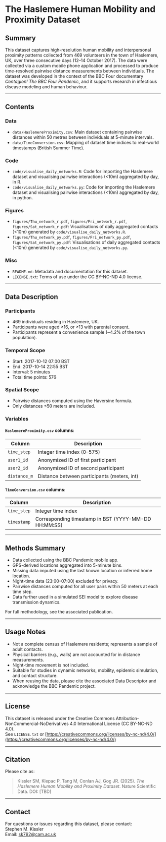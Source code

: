 # The Haslemere Human Mobility and Proximity Dataset

## Summary

This dataset captures high-resolution human mobility and interpersonal proximity patterns collected from 469 volunteers in the town of Haslemere, UK, over three consecutive days (12–14 October 2017). The data were collected via a custom mobile phone application and processed to produce time-resolved pairwise distance measurements between individuals. The dataset was developed in the context of the BBC Four documentary *Contagion! The BBC Four Pandemic*, and it supports research in infectious disease modeling and human behaviour.

---

## Contents
### Data
- `data/HaslemereProximity.csv`: Main dataset containing pairwise distances within 50 metres between individuals at 5-minute intervals.
- `data/TimeConversion.csv`: Mapping of dataset time indices to real-world timestamps (British Summer Time).

### Code
- `code/visualise_daily_networks.R`: Code for importing the Haslemere dataset and visualising pairwise interactions (<10m) aggregated by day, in R.
- `code/visualise_daily_networks.py`: Code for importing the Haslemere dataset and visualising pairwise interactions (<10m) aggregated by day, in python.

### Figures
- `figures/Thu_network_r.pdf`, `figures/Fri_network_r.pdf`, `figures/Sat_network_r.pdf`: Visualisations of daily aggregated contacts (<10m) generated by `code/visualise_daily_networks.R`.
- `figures/Thu_network_py.pdf`, `figures/Fri_network_py.pdf`, `figures/Sat_network_py.pdf`: Visualisations of daily aggregated contacts (<10m) generated by `code/visualise_daily_networks.py`.

### Misc
- `README.md`: Metadata and documentation for this dataset.
- `LICENSE.txt`: Terms of use under the CC BY-NC-ND 4.0 license.



---

## Data Description

### Participants
- 469 individuals residing in Haslemere, UK.
- Participants were aged ≥16, or ≥13 with parental consent.
- Participants represent a convenience sample (~4.2% of the town population).

### Temporal Scope
- Start: 2017-10-12 07:00 BST  
- End: 2017-10-14 22:55 BST  
- Interval: 5 minutes  
- Total time points: 576

### Spatial Scope
- Pairwise distances computed using the Haversine formula.
- Only distances ≤50 meters are included.

### Variables

#### `HaslemereProximity.csv` columns:
| Column        | Description                                    |
|---------------|------------------------------------------------|
| `time_step`   | Integer time index (0–575)                     |
| `user1_id`    | Anonymized ID of first participant             |
| `user2_id`    | Anonymized ID of second participant            |
| `distance_m`  | Distance between participants (meters, int)    |

#### `TimeConversion.csv` columns:
| Column        | Description                                    |
|---------------|------------------------------------------------|
| `time_step`   | Integer time index                             |
| `timestamp`   | Corresponding timestamp in BST (YYYY-MM-DD HH:MM:SS) |

---

## Methods Summary

- Data collected using the BBC Pandemic mobile app.
- GPS-derived locations aggregated into 5-minute bins.
- Missing data imputed using the last known location or inferred home location.
- Night-time data (23:00–07:00) excluded for privacy.
- Pairwise distances computed for all user pairs within 50 meters at each time step.
- Data further used in a simulated SEI model to explore disease transmission dynamics.

For full methodology, see the associated publication.

---

## Usage Notes

- Not a complete census of Haslemere residents; represents a sample of adult contacts.
- Physical barriers (e.g., walls) are not accounted for in distance measurements.
- Night-time movement is not included.
- Suitable for studies in dynamic networks, mobility, epidemic simulation, and contact structure.
- When reusing the data, please cite the associated Data Descriptor and acknowledge the BBC Pandemic project.

---

## License

This dataset is released under the Creative Commons Attribution-NonCommercial-NoDerivatives 4.0 International License (CC BY-NC-ND 4.0).  
See `LICENSE.txt` or [https://creativecommons.org/licenses/by-nc-nd/4.0/](https://creativecommons.org/licenses/by-nc-nd/4.0/)

---

## Citation

Please cite as:

> Kissler SM, Klepac P, Tang M, Conlan AJ, Gog JR. (2025). *The Haslemere Human Mobility and Proximity Dataset*. Nature Scientific Data. DOI: [TBD]

---

## Contact

For questions or issues regarding this dataset, please contact:  
Stephen M. Kissler  
Email: sk792@cam.ac.uk

